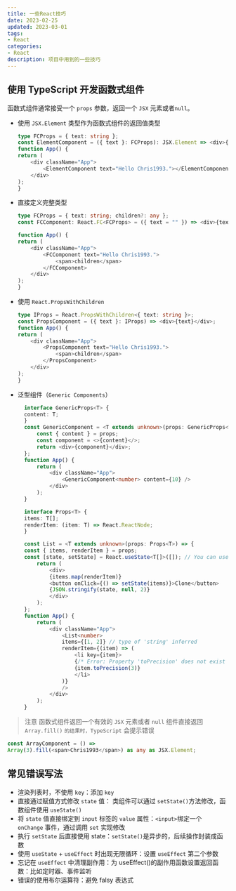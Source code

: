 ```yaml
---
title: 一些React技巧
date: 2023-02-25
updated: 2023-03-01
tags: 
- React
categories: 
- React
description: 项目中用到的一些技巧
---
```


## 使用 TypeScript 开发函数式组件

函数式组件通常接受一个 `props` 参数，返回一个 `JSX` 元素或者`null`。

<!-- 定义函数组件

```js
function Welcome(props) {
  return <h1>Hello, {props.name}</h1>;
}
```

定义类组件

```js
class Welcome extends React.Component {
  render() {
    return <h1>Hello, {this.props.name}</h1>;
  }
}
``` -->

- 使用 `JSX.Element` 类型作为函数式组件的返回值类型

    ```ts
    type FCProps = { text: string };
    const ElementComponent = ({ text }: FCProps): JSX.Element => <div>{text}</div>;
    function App() {
    return (
        <div className="App">
            <ElementComponent text="Hello Chris1993."></ElementComponent>
        </div>
    );
    }
    ```

- 直接定义完整类型

    ```ts
    type FCProps = { text: string; children?: any };
    const FCComponent: React.FC<FCProps> = ({ text = "" }) => <div>{text}</div>;

    function App() {
    return (
        <div className="App">
            <FCComponent text="Hello Chris1993.">
                <span>children</span>
            </FCComponent>
        </div>
    );
    }
    ```

- 使用 `React.PropsWithChildren`

    ```ts
    type IProps = React.PropsWithChildren<{ text: string }>;
    const PropsComponent = ({ text }: IProps) => <div>{text}</div>;
    function App() {
    return (
        <div className="App">
            <PropsComponent text="Hello Chris1993.">
                <span>children</span>
            </PropsComponent>
        </div>
    );
    }
    ```

- 泛型组件（`Generic Components`）

  ```ts
    interface GenericProps<T> {
    content: T;
    }
    const GenericComponent = <T extends unknown>(props: GenericProps<T>) => {
        const { content } = props;
        const component = <>{content}</>;
        return <div>{component}</div>;
    };
    function App() {
        return (
            <div className="App">
                <GenericComponent<number> content={10} />
            </div>
        );
    }

    interface Props<T> {
    items: T[];
    renderItem: (item: T) => React.ReactNode;
    }

    const List = <T extends unknown>(props: Props<T>) => {
    const { items, renderItem } = props;
    const [state, setState] = React.useState<T[]>([]); // You can use type T in List function scope.
        return (
            <div>
            {items.map(renderItem)}
            <button onClick={() => setState(items)}>Clone</button>
            {JSON.stringify(state, null, 2)}
            </div>
        );
    };
    function App() {
        return (
            <div className="App">
                <List<number>
                items={[1, 2]} // type of 'string' inferred
                renderItem={(item) => (
                    <li key={item}>
                    {/* Error: Property 'toPrecision' does not exist on type 'string'. */}
                    {item.toPrecision(3)}
                    </li>
                )}
                />
            </div>
        );
    }
    ```

> 注意
> 函数式组件返回一个有效的 `JSX` 元素或者 `null`
> 组件直接返回 `Array.fill()` `的结果时，TypeScript` 会提示错误

```ts
const ArrayComponent = () =>
Array(3).fill(<span>Chris1993</span>) as any as JSX.Element;
```

## 常见错误写法

- 渲染列表时，不使用 `key`：添加 `key`
- 直接通过赋值方式修改 `state` 值： 类组件可以通过 `setState()`方法修改，函数组件使用 `useState()`
- 将 `state` 值直接绑定到 `input` 标签的 `value` 属性：`<input>`绑定一个 `onChange` 事件，通过调用 `set` 实现修改
- 执行 `setState` 后直接使用 state：`setState()`是异步的，后续操作封装成函数
- 使用 `useState` + `useEffect` 时出现无限循环：设置 `useEffect` 第二个参数
- 忘记在 `useEffect` 中清理副作用：为 useEffect()的副作用函数设置返回函数：比如定时器、事件监听
- 错误的使用布尔运算符：避免 falsy 表达式
